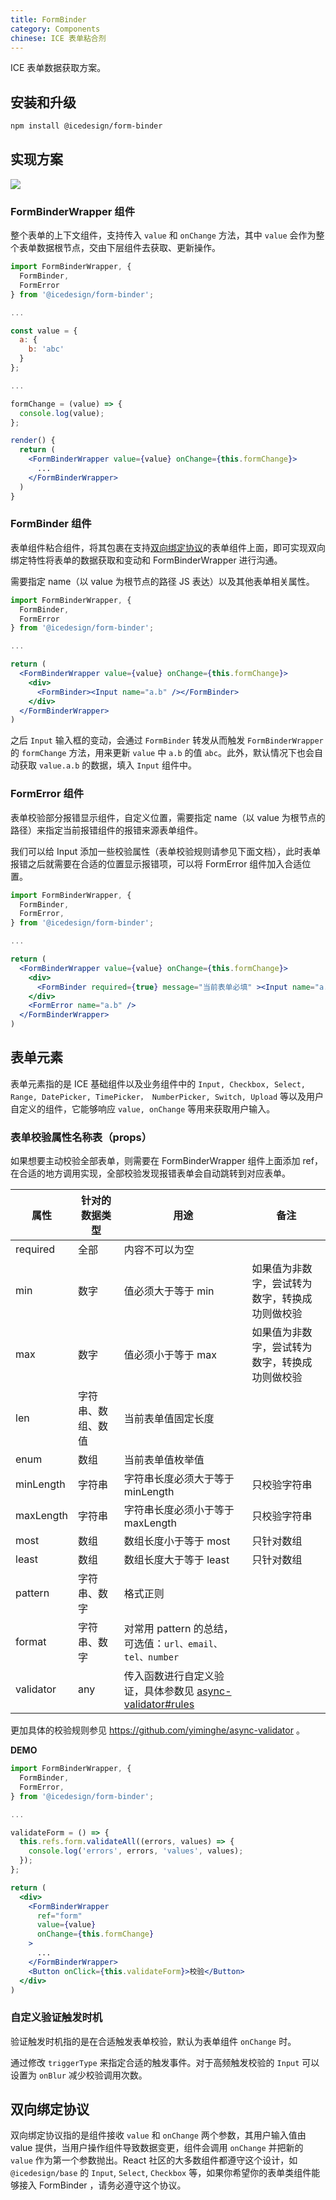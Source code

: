 ```yaml
---
title: FormBinder
category: Components
chinese: ICE 表单粘合剂
---
```


ICE 表单数据获取方案。

## 安装和升级

```bash
npm install @icedesign/form-binder
```

## 实现方案

![](https://img.alicdn.com/tfs/TB14a7ghhTI8KJjSspiXXbM4FXa-1742-1276.jpg)

### FormBinderWrapper 组件

整个表单的上下文组件，支持传入 `value` 和 `onChange` 方法，其中 `value` 会作为整个表单数据根节点，交由下层组件去获取、更新操作。

```jsx
import FormBinderWrapper, {
  FormBinder,
  FormError
} from '@icedesign/form-binder';

...

const value = {
  a: {
    b: 'abc'
  }
};

...

formChange = (value) => {
  console.log(value);
};

render() {
  return (
    <FormBinderWrapper value={value} onChange={this.formChange}>
      ...
    </FormBinderWrapper>
  )
}
```

### FormBinder 组件

表单组件粘合组件，将其包裹在支持[双向绑定协议](#双向绑定协议)的表单组件上面，即可实现双向绑定特性将表单的数据获取和变动和 FormBinderWrapper 进行沟通。

需要指定 name（以 value 为根节点的路径 JS 表达）以及其他表单相关属性。

```jsx
import FormBinderWrapper, {
  FormBinder,
  FormError
} from '@icedesign/form-binder';

...

return (
  <FormBinderWrapper value={value} onChange={this.formChange}>
    <div>
      <FormBinder><Input name="a.b" /></FormBinder>
    </div>
  </FormBinderWrapper>
)
```

之后 `Input` 输入框的变动，会通过 `FormBinder` 转发从而触发 `FormBinderWrapper`  的 `formChange` 方法，用来更新 `value` 中 `a.b` 的值 `abc`。此外，默认情况下也会自动获取 `value.a.b` 的数据，填入 `Input` 组件中。

### FormError 组件

表单校验部分报错显示组件，自定义位置，需要指定 name（以 value 为根节点的路径）来指定当前报错组件的报错来源表单组件。

我们可以给 Input 添加一些校验属性（表单校验规则请参见下面文档），此时表单报错之后就需要在合适的位置显示报错项，可以将 FormError 组件加入合适位置。

```jsx
import FormBinderWrapper, {
  FormBinder,
  FormError,
} from '@icedesign/form-binder';

...

return (
  <FormBinderWrapper value={value} onChange={this.formChange}>
    <div>
      <FormBinder required={true} message="当前表单必填" ><Input name="a.b" /></IceFormBinder>
    </div>
    <FormError name="a.b" />
  </FormBinderWrapper>
)
```

## 表单元素

表单元素指的是 ICE 基础组件以及业务组件中的 `Input, Checkbox, Select, Range, DatePicker, TimePicker， NumberPicker, Switch, Upload` 等以及用户自定义的组件，它能够响应 `value, onChange` 等用来获取用户输入。

### 表单校验属性名称表（props）

如果想要主动校验全部表单，则需要在 FormBinderWrapper 组件上面添加 ref，在合适的地方调用实现，全部校验发现报错表单会自动跳转到对应表单。

| 属性      | 针对的数据类型     | 用途                                                         | 备注                                           |
| --------- | ------------------ | ------------------------------------------------------------ | ---------------------------------------------- |
| required  | 全部               | 内容不可以为空                                               |                                                |
| min       | 数字               | 值必须大于等于 min                                           | 如果值为非数字，尝试转为数字，转换成功则做校验 |
| max       | 数字               | 值必须小于等于 max                                           | 如果值为非数字，尝试转为数字，转换成功则做校验 |
| len       | 字符串、数组、数值 | 当前表单值固定长度                                           |                                                |
| enum      | 数组               | 当前表单值枚举值                                             |                                                |
| minLength | 字符串             | 字符串长度必须大于等于 minLength                             | 只校验字符串                                   |
| maxLength | 字符串             | 字符串长度必须小于等于 maxLength                             | 只校验字符串                                   |
| most      | 数组               | 数组长度小于等于 most                                        | 只针对数组                                     |
| least     | 数组               | 数组长度大于等于 least                                       | 只针对数组                                     |
| pattern   | 字符串、数字       | 格式正则                                                     |                                                |
| format    | 字符串、数字       | 对常用 pattern 的总结，可选值：`url、email、tel、number`     |                                                |
| validator | any                | 传入函数进行自定义验证，具体参数见 [async-validator#rules](https://github.com/yiminghe/async-validator#rules) |                                                |
更加具体的校验规则参见 https://github.com/yiminghe/async-validator 。

**DEMO**

```jsx
import FormBinderWrapper, {
  FormBinder,
  FormError,
} from '@icedesign/form-binder';

...

validateForm = () => {
  this.refs.form.validateAll((errors, values) => {
    console.log('errors', errors, 'values', values);
  });
};

return (
  <div>
    <FormBinderWrapper
      ref="form"
      value={value}
      onChange={this.formChange}
    >
      ...
    </FormBinderWrapper>
    <Button onClick={this.validateForm}>校验</Button>
  </div>
)
```

### 自定义验证触发时机
验证触发时机指的是在合适触发表单校验，默认为表单组件 `onChange` 时。

通过修改 `triggerType` 来指定合适的触发事件。对于高频触发校验的 `Input` 可以设置为 `onBlur` 减少校验调用次数。


## 双向绑定协议

双向绑定协议指的是组件接收 `value` 和  `onChange` 两个参数，其用户输入值由 value 提供，当用户操作组件导致数据变更，组件会调用 `onChange` 并把新的 `value` 作为第一个参数抛出。React 社区的大多数组件都遵守这个设计，如 `@icedesign/base` 的 `Input`, `Select`, `Checkbox` 等，如果你希望你的表单类组件能够接入 FormBinder ，请务必遵守这个协议。

